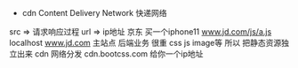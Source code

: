 - cdn Content Delivery Network
  快递网络

src => 请求响应过程
url => ip地址
京东 买一个iphone11
www.jd.com/js/a.js  localhost
www.jd.com  主站点  后端业务 很重   css js image等
所以 把静态资源独立出来 cdn 网络分发
cdn.bootcss.com 给你一个ip地址
